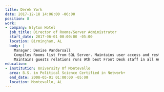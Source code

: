 ```yaml
---
title: Derek York
date: 2017-12-18 14:06:00 -06:00
position: 8
work:
- company: Elyton Hotel
  job_title: Director of Rooms/Server Administrator
  start_date: 2017-06-01 00:00:00 -05:00
  location: Birmingham, AL
  body: |-
    Manager: Denise Vandersall
    Compiles Rooms list from SQL Server. Maintains user access and restrictions. Troubleshoots connectivity issues with guests. Trains employees in Micros and Opera by Oracle. Resolves any Opera and Micros issues.
    Maintains guests relations runs 9th best Front Desk staff in all Autograph Collection Hotel brand with Marriott International.. Manages 65 employees.
education:
- institution: University Of Montevallo
  area: B.S. in Political Science Certified in Network+
  end_date: 2008-05-01 01:00:00 -05:00
  location: Montevallo, AL
---
```


